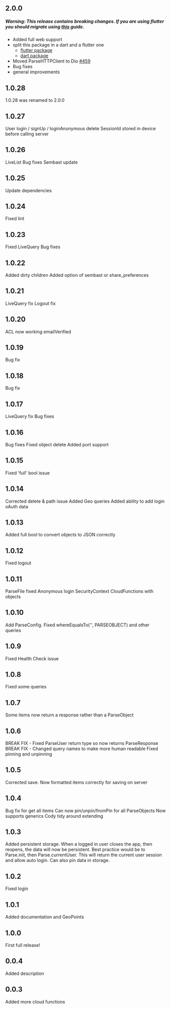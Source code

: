 ## 2.0.0
##### Warning: This release contains breaking changes. If you are using flutter you should migrate using *[this](https://github.com/parse-community/Parse-SDK-Flutter/blob/release/2.0.0/docs/migrate-2-0-0.md)* guide.

- Added full web support
- split this package in a dart and a flutter one
  - [flutter package](https://pub.dev/packages/parse_server_sdk_flutter)
  - [dart package](https://pub.dev/packages/parse_server_sdk)
- Moved ParseHTTPClient to Dio [#459](https://github.com/parse-community/Parse-SDK-Flutter/pull/459)
- Bug fixes
- general improvements

## 1.0.28
1.0.28 was renamed to 2.0.0

## 1.0.27
User login / signUp / loginAnonymous delete SessionId stored in device before calling server

## 1.0.26
LiveList
Bug fixes
Sembast update

## 1.0.25
Update dependencies

## 1.0.24
Fixed lint

## 1.0.23
Fixed LiveQuery
Bug fixes

## 1.0.22
Added dirty children
Added option of sembast or share_preferences 

## 1.0.21
LiveQuery fix
Logout fix

## 1.0.20
ACL now working
emailVerified

## 1.0.19
Bug fix

## 1.0.18
Bug fix

## 1.0.17
LiveQuery fix 
Bug fixes

## 1.0.16
Bug fixes
Fixed object delete
Added port support

## 1.0.15
Fixed 'full' bool issue

## 1.0.14
Corrected delete & path issue
Added Geo queries
Added ability to add login oAuth data

## 1.0.13
Added full bool to convert objects to JSON correctly

## 1.0.12
Fixed logout

## 1.0.11
ParseFile fixed
Anonymous login
SecurityContext
CloudFunctions with objects

## 1.0.10
Add ParseConfig.
Fixed whereEqualsTo('', PARSEOBJECT) and other queries

## 1.0.9
Fixed Health Check issue

## 1.0.8
Fixed some queries

## 1.0.7

Some items now return a response rather than a ParseObject

## 1.0.6

BREAK FIX - Fixed ParseUser return type so now returns ParseResponse
BREAK FIX - Changed query names to make more human readable
Fixed pinning and unpinning

## 1.0.5

Corrected save. Now formatted items correctly for saving on server

## 1.0.4

Bug fix for get all items
Can now pin/unpin/fromPin for all ParseObjects
Now supports generics
Cody tidy around extending

## 1.0.3

Added persistent storage. When a logged in user closes the app, then reopens, the data
will now be persistent. Best practice would be to Parse.init, then Parse.currentUser. This
will return the current user session and allow auto login. Can also pin data in storage.

## 1.0.2

Fixed login

## 1.0.1

Added documentation and GeoPoints

## 1.0.0

First full release!

## 0.0.4

Added description

## 0.0.3

Added more cloud functions
